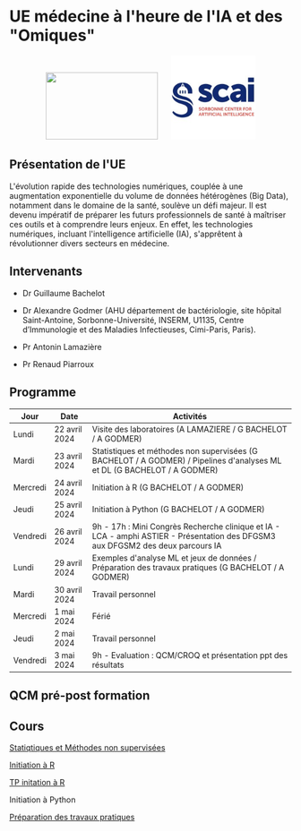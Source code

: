 # UE médecine à l'heure de l'IA et des "Omiques"

<div style="text-align: center;width: 100%;"">
  <img src="Images/1200px-Logo_Sorbonne_Université.png" width="200" height="120" style="margin-right: 20px; display: inline-block;">
  <img src="Images/scai_logo.jfif" width="150" height="150" style="display: inline-block;">
</div>


## Présentation de l'UE

L'évolution rapide des technologies numériques, couplée à une augmentation exponentielle du volume de données hétérogènes (Big Data), notamment dans le domaine de la santé, soulève un défi majeur. Il est devenu impératif de préparer les futurs professionnels de santé à maîtriser ces outils et à comprendre leurs enjeux. En effet, les technologies numériques, incluant l'intelligence artificielle (IA), s'apprêtent à révolutionner divers secteurs en médecine. 

## Intervenants 

- Dr Guillaume Bachelot
  
- Dr Alexandre Godmer (AHU département de bactériologie, site hôpital Saint-Antoine, Sorbonne-Université, INSERM, U1135, Centre d’Immunologie et des Maladies Infectieuses, Cimi-Paris, Paris).
  
- Pr Antonin Lamazière

- Pr Renaud Piarroux

## Programme
| Jour     | Date          | Activités |
|----------|---------------|---------------------------------------------------|
| Lundi    | 22 avril 2024 | Visite des laboratoires (A LAMAZIERE / G BACHELOT / A GODMER) |
| Mardi    | 23 avril 2024 | Statistiques et méthodes non supervisées (G BACHELOT / A GODMER) / Pipelines d'analyses ML et DL (G BACHELOT / A GODMER) |
| Mercredi | 24 avril 2024 | Initiation à R (G BACHELOT / A GODMER) |
| Jeudi    | 25 avril 2024 | Initiation à Python (G BACHELOT / A GODMER) |
| Vendredi | 26 avril 2024 | 9h - 17h : Mini Congrès Recherche clinique et IA - LCA - amphi ASTIER - Présentation des DFGSM3 aux DFGSM2 des deux parcours IA |
| Lundi    | 29 avril 2024 | Exemples d'analyse ML et jeux de données / Préparation des travaux pratiques (G BACHELOT / A GODMER) |
| Mardi    | 30 avril 2024 | Travail personnel |
| Mercredi | 1 mai 2024    | Férié |
| Jeudi    | 2 mai 2024    | Travail personnel |
| Vendredi | 3 mai 2024    | 9h - Evaluation : QCM/CROQ et présentation ppt des résultats |


## QCM pré-post formation

## Cours

[Statiqtiques et Méthodes non supervisées](https://github.com/agodmer/UE-Medecine-IA-Omics/blob/main/Cours/cours_PCA.pdf)

[Initiation à R](https://github.com/agodmer/UE-Medecine-IA-Omics/blob/main/Cours/Cours_intro_R.pdf)

[TP initation à R](https://agodmer.github.io/UE-Medecine-IA-Omics/TP/TP_intro_R_versionApprenants.html)

Initiation à Python

[Préparation des travaux pratiques](https://agodmer.github.io/UE-Medecine-IA-Omics/TP/TP-ML-supervise-diabetes.html)

